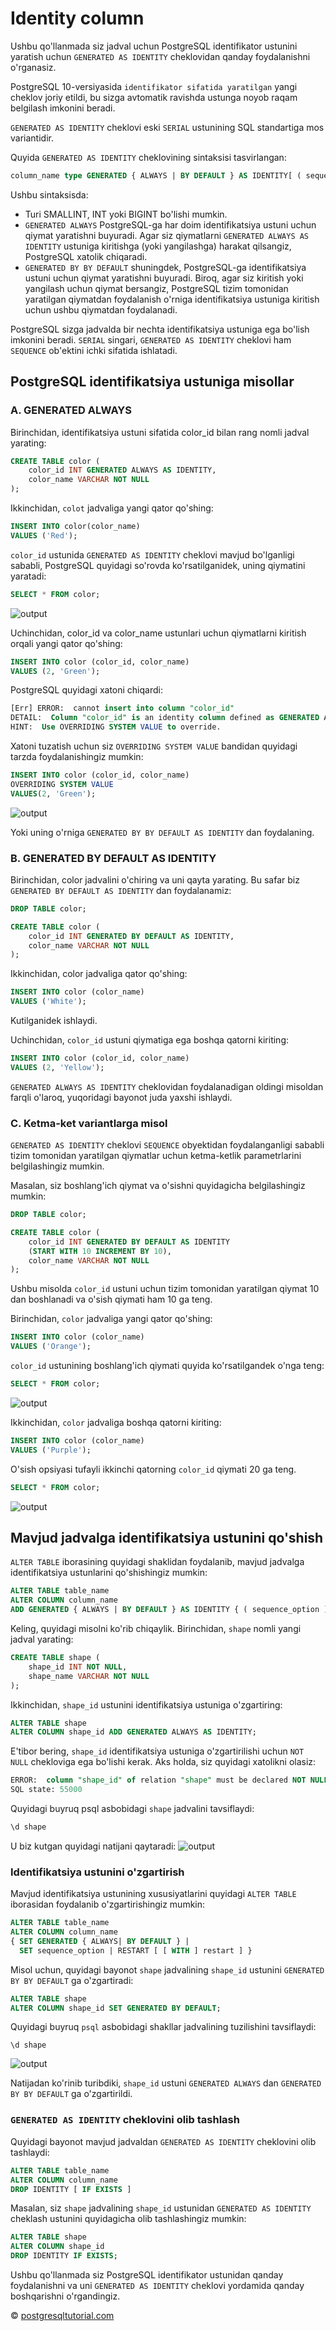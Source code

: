 # Identity column

Ushbu qo'llanmada siz jadval uchun PostgreSQL identifikator ustunini yaratish uchun `GENERATED AS IDENTITY` cheklovidan qanday foydalanishni o'rganasiz.

PostgreSQL 10-versiyasida `identifikator sifatida yaratilgan` yangi cheklov joriy etildi, bu sizga avtomatik ravishda ustunga noyob raqam belgilash imkonini beradi.

`GENERATED AS IDENTITY` cheklovi eski `SERIAL` ustunining SQL standartiga mos variantidir.

Quyida `GENERATED AS IDENTITY` cheklovining sintaksisi tasvirlangan:

```sql
column_name type GENERATED { ALWAYS | BY DEFAULT } AS IDENTITY[ ( sequence_option ) ]
```

Ushbu sintaksisda:
* Turi SMALLINT, INT yoki BIGINT bo'lishi mumkin.
* `GENERATED ALWAYS` PostgreSQL-ga har doim identifikatsiya ustuni uchun qiymat yaratishni buyuradi. Agar siz qiymatlarni `GENERATED ALWAYS AS IDENTITY` ustuniga kiritishga (yoki yangilashga) harakat qilsangiz, PostgreSQL xatolik chiqaradi.
* `GENERATED BY BY DEFAULT` shuningdek, PostgreSQL-ga identifikatsiya ustuni uchun qiymat yaratishni buyuradi. Biroq, agar siz kiritish yoki yangilash uchun qiymat bersangiz, PostgreSQL tizim tomonidan yaratilgan qiymatdan foydalanish o'rniga identifikatsiya ustuniga kiritish uchun ushbu qiymatdan foydalanadi.

PostgreSQL sizga jadvalda bir nechta identifikatsiya ustuniga ega bo'lish imkonini beradi. `SERIAL` singari, `GENERATED AS IDENTITY` cheklovi ham `SEQUENCE` ob'ektini ichki sifatida ishlatadi.

## PostgreSQL identifikatsiya ustuniga misollar

### A. GENERATED ALWAYS 

Birinchidan, identifikatsiya ustuni sifatida color_id bilan rang nomli jadval yarating:
```sql
CREATE TABLE color (
    color_id INT GENERATED ALWAYS AS IDENTITY,
    color_name VARCHAR NOT NULL
);
```

Ikkinchidan, `colot` jadvaliga yangi qator qo'shing:

```sql
INSERT INTO color(color_name)
VALUES ('Red');
```

`color_id` ustunida `GENERATED AS IDENTITY` cheklovi mavjud bo'lganligi sababli, PostgreSQL quyidagi so'rovda ko'rsatilganidek, uning qiymatini yaratadi:

```sql
SELECT * FROM color;
```

![output](https://www.postgresqltutorial.com/wp-content/uploads/2018/03/PostgreSQL-identity-column-generated-as-always-example.png)

Uchinchidan, color_id va color_name ustunlari uchun qiymatlarni kiritish orqali yangi qator qo'shing:
```sql
INSERT INTO color (color_id, color_name)
VALUES (2, 'Green');
```

PostgreSQL quyidagi xatoni chiqardi:

```sql
[Err] ERROR:  cannot insert into column "color_id"
DETAIL:  Column "color_id" is an identity column defined as GENERATED ALWAYS.
HINT:  Use OVERRIDING SYSTEM VALUE to override.
```

Xatoni tuzatish uchun siz `OVERRIDING SYSTEM VALUE` bandidan quyidagi tarzda foydalanishingiz mumkin:

```sql
INSERT INTO color (color_id, color_name)
OVERRIDING SYSTEM VALUE 
VALUES(2, 'Green');
```

![output](https://www.postgresqltutorial.com/wp-content/uploads/2018/03/PostgreSQL-identity-column-OVERRIDING-SYSTEM-VALUE-example.png)

Yoki uning o'rniga `GENERATED BY BY DEFAULT AS IDENTITY` dan foydalaning.

### B. GENERATED BY DEFAULT AS IDENTITY

Birinchidan, color jadvalini o'chiring va uni qayta yarating. Bu safar biz `GENERATED BY DEFAULT AS IDENTITY` dan foydalanamiz:
```sql
DROP TABLE color;

CREATE TABLE color (
    color_id INT GENERATED BY DEFAULT AS IDENTITY,
    color_name VARCHAR NOT NULL
);
```

Ikkinchidan, color jadvaliga qator qo'shing:
```sql
INSERT INTO color (color_name)
VALUES ('White');
```

Kutilganidek ishlaydi.

Uchinchidan, `color_id` ustuni qiymatiga ega boshqa qatorni kiriting:
```sql
INSERT INTO color (color_id, color_name)
VALUES (2, 'Yellow');
```

`GENERATED ALWAYS AS IDENTITY` cheklovidan foydalanadigan oldingi misoldan farqli o'laroq, yuqoridagi bayonot juda yaxshi ishlaydi.

### C. Ketma-ket variantlarga misol

`GENERATED AS IDENTITY` cheklovi `SEQUENCE` obyektidan foydalanganligi sababli tizim tomonidan yaratilgan qiymatlar uchun ketma-ketlik parametrlarini belgilashingiz mumkin.

Masalan, siz boshlang'ich qiymat va o'sishni quyidagicha belgilashingiz mumkin:
```sql
DROP TABLE color;

CREATE TABLE color (
    color_id INT GENERATED BY DEFAULT AS IDENTITY 
    (START WITH 10 INCREMENT BY 10),
    color_name VARCHAR NOT NULL
); 
```
Ushbu misolda `color_id` ustuni uchun tizim tomonidan yaratilgan qiymat 10 dan boshlanadi va o'sish qiymati ham 10 ga teng.

Birinchidan, `color` jadvaliga yangi qator qo'shing:
```sql
INSERT INTO color (color_name)
VALUES ('Orange');
```

`color_id` ustunining boshlang'ich qiymati quyida ko'rsatilgandek o'nga teng:
```sql
SELECT * FROM color;
```

![output](https://www.postgresqltutorial.com/wp-content/uploads/2018/03/PostgreSQL-identity-column-sequence-options-example.png)

Ikkinchidan, `color` jadvaliga boshqa qatorni kiriting:

```sql
INSERT INTO color (color_name)
VALUES ('Purple');
```

O'sish opsiyasi tufayli ikkinchi qatorning `color_id` qiymati 20 ga teng.
```sql
SELECT * FROM color;
```

![output](https://www.postgresqltutorial.com/wp-content/uploads/2018/03/PostgreSQL-identity-column-increment-example.png)

## Mavjud jadvalga identifikatsiya ustunini qo'shish

`ALTER TABLE` iborasining quyidagi shaklidan foydalanib, mavjud jadvalga identifikatsiya ustunlarini qo'shishingiz mumkin:

```sql
ALTER TABLE table_name 
ALTER COLUMN column_name 
ADD GENERATED { ALWAYS | BY DEFAULT } AS IDENTITY { ( sequence_option ) }
```
Keling, quyidagi misolni ko'rib chiqaylik.
Birinchidan, `shape` nomli yangi jadval yarating:

```sql
CREATE TABLE shape (
    shape_id INT NOT NULL,
    shape_name VARCHAR NOT NULL
);
```

Ikkinchidan, `shape_id` ustunini identifikatsiya ustuniga o'zgartiring:
```sql
ALTER TABLE shape 
ALTER COLUMN shape_id ADD GENERATED ALWAYS AS IDENTITY;
```
E'tibor bering, `shape_id` identifikatsiya ustuniga o'zgartirilishi uchun `NOT NULL` chekloviga ega bo'lishi kerak. Aks holda, siz quyidagi xatolikni olasiz:

```sql
ERROR:  column "shape_id" of relation "shape" must be declared NOT NULL before identity can be added
SQL state: 55000
```

Quyidagi buyruq psql asbobidagi `shape` jadvalini tavsiflaydi:
```sql
\d shape
```

U biz kutgan quyidagi natijani qaytaradi:
![output](https://www.postgresqltutorial.com/wp-content/uploads/2018/03/PostgreSQL-identity-column-alter-column-example.png)

### Identifikatsiya ustunini o'zgartirish

Mavjud identifikatsiya ustunining xususiyatlarini quyidagi `ALTER TABLE` iborasidan foydalanib o'zgartirishingiz mumkin:
```sql
ALTER TABLE table_name 
ALTER COLUMN column_name 
{ SET GENERATED { ALWAYS| BY DEFAULT } | 
  SET sequence_option | RESTART [ [ WITH ] restart ] }
```

Misol uchun, quyidagi bayonot `shape` jadvalining `shape_id` ustunini `GENERATED BY BY DEFAULT` ga o'zgartiradi:
```sql
ALTER TABLE shape
ALTER COLUMN shape_id SET GENERATED BY DEFAULT;
```
Quyidagi buyruq `psql` asbobidagi shakllar jadvalining tuzilishini tavsiflaydi:
```shell
\d shape
```

![output](https://www.postgresqltutorial.com/wp-content/uploads/2018/03/PostgreSQL-identity-column-changing-identity-column-example.png)

Natijadan ko'rinib turibdiki, `shape_id` ustuni `GENERATED ALWAYS` dan `GENERATED BY BY DEFAULT` ga o'zgartirildi.

### `GENERATED AS IDENTITY` cheklovini olib tashlash

Quyidagi bayonot mavjud jadvaldan `GENERATED AS IDENTITY` cheklovini olib tashlaydi:
```sql
ALTER TABLE table_name 
ALTER COLUMN column_name 
DROP IDENTITY [ IF EXISTS ]
```

Masalan, siz `shape` jadvalining `shape_id` ustunidan `GENERATED AS IDENTITY` cheklash ustunini quyidagicha olib tashlashingiz mumkin:
```sql
ALTER TABLE shape
ALTER COLUMN shape_id
DROP IDENTITY IF EXISTS;
```

Ushbu qo'llanmada siz PostgreSQL identifikator ustunidan qanday foydalanishni va uni `GENERATED AS IDENTITY` cheklovi yordamida qanday boshqarishni o'rgandingiz.

© [postgresqltutorial.com](https://www.postgresqltutorial.com/postgresql-tutorial/postgresql-identity-column/)